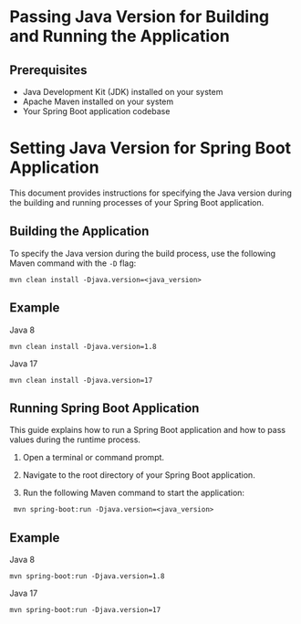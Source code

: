 # Passing Java Version for Building and Running the Application

## Prerequisites

- Java Development Kit (JDK) installed on your system
- Apache Maven installed on your system
- Your Spring Boot application codebase

# Setting Java Version for Spring Boot Application

This document provides instructions for specifying the Java version during the building and running processes of your Spring Boot application.

## Building the Application

To specify the Java version during the build process, use the following Maven command with the `-D` flag:
````
mvn clean install -Djava.version=<java_version>
````
## Example

Java 8
````
mvn clean install -Djava.version=1.8
````

Java 17
````
mvn clean install -Djava.version=17
````




## Running Spring Boot Application

This guide explains how to run a Spring Boot application and how to pass values during the runtime process.


1. Open a terminal or command prompt.

2. Navigate to the root directory of your Spring Boot application.

3. Run the following Maven command to start the application:

````
 mvn spring-boot:run -Djava.version=<java_version>
````

## Example

Java 8
````
mvn spring-boot:run -Djava.version=1.8
````

Java 17
````
mvn spring-boot:run -Djava.version=17

